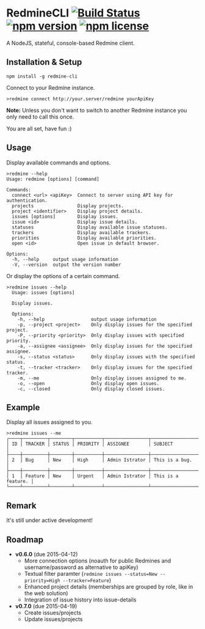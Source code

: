 # RedmineCLI [![Build Status](https://travis-ci.org/a11n/RedmineCLI.svg)](https://travis-ci.org/a11n/RedmineCLI) [![npm version](http://img.shields.io/npm/v/redmine-cli.svg?style=flat)](https://www.npmjs.com/package/redmine-cli) [![npm license](https://img.shields.io/npm/l/redmine-cli.svg)](https://www.npmjs.com/package/redmine-cli)
A NodeJS, stateful, console-based Redmine client.

## Installation & Setup
```shell
npm install -g redmine-cli
```
Connect to your Redmine instance.
```shell
>redmine connect http://your.server/redmine yourApiKey
```
**Note:** Unless you don't want to switch to another Redmine instance you only need to call this once.

You are all set, have fun :)

## Usage
Display available commands and options.
```shell
>redmine --help
Usage: redmine [options] [command]

Commands:
  connect <url> <apiKey>  Connect to server using API key for authentication.
  projects                Display projects.
  project <identifier>    Display project details.
  issues [options]        Display issues.
  issue <id>              Display issue details.
  statuses                Display available issue statuses.
  trackers                Display available trackers.
  priorities              Display available priorities.
  open <id>               Open issue in default browser.

Options:
  -h, --help     output usage information
  -V, --version  output the version number
```

Or display the options of a certain command.
```shell
>redmine issues --help
  Usage: issues [options]

  Display issues.

  Options:
    -h, --help                 output usage information
    -p, --project <project>    Only display issues for the specified project.
    -P, --priority <priority>  Only display issues with specified priority.
    -a, --assignee <assignee>  Only display issues for the specified assignee.
    -s, --status <status>      Only display issues with the specified status.
    -t, --tracker <tracker>    Only display issues for the specified tracker.
    -m, --me                   Only display issues assigned to me.
    -o, --open                 Only display open issues.
    -c, --closed               Only display closed issues.
```

## Example
Display all issues assigned to you.
```shell
>redmine issues --me
┌────┬─────────┬────────┬──────────┬────────────────┬────────────────────┐
│ ID │ TRACKER │ STATUS │ PRIORITY │ ASSIGNEE       │ SUBJECT            │
├────┼─────────┼────────┼──────────┼────────────────┼────────────────────┤
│ 2  │ Bug     │ New    │ High     │ Admin Istrator │ This is a bug.     │
├────┼─────────┼────────┼──────────┼────────────────┼────────────────────┤
│ 1  │ Feature │ New    │ Urgent   │ Admin Istrator │ This is a feature. │
└────┴─────────┴────────┴──────────┴────────────────┴────────────────────┘
```

## Remark
It's still under active development!

## Roadmap
* **v0.6.0** (due 2015-04-12)
  * More connection options (noauth for public Redmines and username/password as alternative to apiKey)
  * Textual filter paramter (`redmine issues --status=New --priority=High --tracker=Feature`)
  * Enhanced project details (memberships are grouped by role, like in the web solution)
  * Integration of issue history into issue-details
* **v0.7.0** (due 2015-04-19)
  * Create issues/projects
  * Update issues/projects
